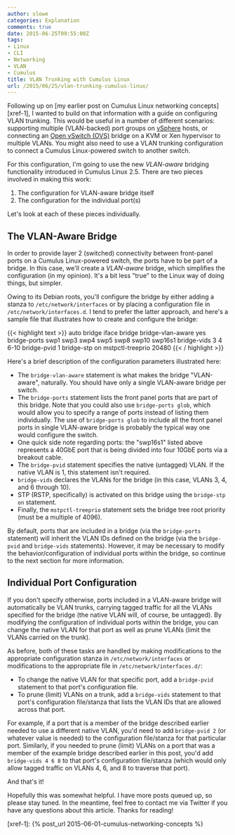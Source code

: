 ```yaml
---
author: slowe
categories: Explanation
comments: true
date: 2015-06-25T09:55:00Z
tags:
- Linux
- CLI
- Networking
- VLAN
- Cumulus
title: VLAN Trunking with Cumulus Linux
url: /2015/06/25/vlan-trunking-cumulus-linux/
---
```


Following up on [my earlier post on Cumulus Linux networking concepts][xref-1], I wanted to build on that information with a guide on configuring VLAN trunking. This would be useful in a number of different scenarios: supporting multiple (VLAN-backed) port groups on [vSphere][link-1] hosts, or connecting an [Open vSwitch (OVS)][link-2] bridge on a KVM or Xen hypervisor to multiple VLANs. You might also need to use a VLAN trunking configuration to connect a Cumulus Linux-powered switch to another switch.

For this configuration, I'm going to use the new _VLAN-aware_ bridging functionality introduced in Cumulus Linux 2.5. There are two pieces involved in making this work:

1. The configuration for VLAN-aware bridge itself
2. The configuration for the individual port(s)

Let's look at each of these pieces individually.

## The VLAN-Aware Bridge

In order to provide layer 2 (switched) connectivity between front-panel ports on a Cumulus Linux-powered switch, the ports have to be part of a bridge. In this case, we'll create a _VLAN-aware_ bridge, which simplifies the configuration (in my opinion). It's a bit less "true" to the Linux way of doing things, but simpler.

Owing to its Debian roots, you'll configure the bridge by either adding a stanza to `/etc/network/interfaces` or by placing a configuration file in `/etc/network/interfaces.d`. I tend to prefer the latter approach, and here's a sample file that illustrates how to create and configure the bridge:

{{< highlight text >}}
auto bridge
iface bridge
  bridge-vlan-aware yes
  bridge-ports swp1 swp3 swp4 swp5 swp8 swp10 swp16s1
  bridge-vids 3 4 6-10
  bridge-pvid 1
  bridge-stp on
  mstpctl-treeprio 20480
{{< / highlight >}}

Here's a brief description of the configuration parameters illustrated here:

* The `bridge-vlan-aware` statement is what makes the bridge "VLAN-aware", naturally. You should have only a single VLAN-aware bridge per switch.
* The `bridge-ports` statement lists the front panel ports that are part of this bridge. Note that you could also use `bridge-ports glob`, which would allow you to specify a range of ports instead of listing them individually. The use of `bridge-ports glob` to include all the front panel ports in single VLAN-aware bridge is probably the typical way one would configure the switch.
* One quick side note regarding ports: the "swp16s1" listed above represents a 40GbE port that is being divided into four 10GbE ports via a breakout cable.
* The `bridge-pvid` statement specifies the native (untagged) VLAN. If the native VLAN is 1, this statement isn't required.
* `bridge-vids` declares the VLANs for the bridge (in this case, VLANs 3, 4, and 6 through 10).
* STP (RSTP, specifically) is activated on this bridge using the `bridge-stp on` statement.
* Finally, the `mstpctl-treeprio` statement sets the bridge tree root priority (must be a multiple of 4096).

By default, ports that are included in a bridge (via the `bridge-ports` statement) will inherit the VLAN IDs defined on the bridge (via the `bridge-pvid` and `bridge-vids` statements). However, it may be necessary to modify the behavior/configuration of individual ports within the bridge, so continue to the next section for more information.

## Individual Port Configuration

If you don't specify otherwise, ports included in a VLAN-aware bridge will automatically be VLAN trunks, carrying tagged traffic for all the VLANs specified for the bridge (the native VLAN will, of course, be untagged). By modifying the configuration of individual ports within the bridge, you can change the native VLAN for that port as well as prune VLANs (limit the VLANs carried on the trunk).

As before, both of these tasks are handled by making modifications to the appropriate configuration stanza in `/etc/network/interfaces` or modifications to the appropriate file in `/etc/network/interfaces.d/`:

* To change the native VLAN for that specific port, add a `bridge-pvid` statement to that port's configuration file.
* To prune (limit) VLANs on a trunk, add a `bridge-vids` statement to that port's configuration file/stanza that lists the VLAN IDs that are allowed across that port.

For example, if a port that is a member of the bridge described earlier needed to use a different native VLAN, you'd need to add `bridge-pvid 2` (or whatever value is needed) to the configuration file/stanza for that particular port. Similarly, if you needed to prune (limit) VLANs on a port that was a member of the example bridge described earlier in this post, you'd add `bridge-vids 4 6 8` to that port's configuration file/stanza (which would only allow tagged traffic on VLANs 4, 6, and 8 to traverse that port).

And that's it!

Hopefully this was somewhat helpful. I have more posts queued up, so please stay tuned. In the meantime, feel free to contact me via Twitter if you have any questions about this article. Thanks for reading!


[link-1]: http://www.vmware.com/products/vsphere/
[link-2]: http://openvswitch.org
[xref-1]: {% post_url 2015-06-01-cumulus-networking-concepts %}
